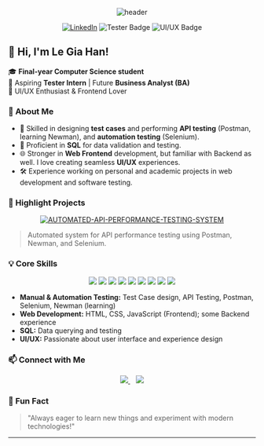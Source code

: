 <!-- Banner or Profile Header -->
<p align="center">
  <img src="https://capsule-render.vercel.app/api?type=waving&color=0:2b5876,100:4e4376&height=200&section=header&text=LeGiaHan%20&fontSize=45&fontAlignY=40&desc=Aspiring%20Tester%20%7C%20UI%2FUX%20Enthusiast%20%7C%20CS%20Student&descAlignY=65&descAlign=50" alt="header"/>
</p>

<p align="center">
  <a href="https://www.linkedin.com/in/legiahan2705/"><img src="https://img.shields.io/badge/LinkedIn-blue?logo=linkedin&logoColor=white" alt="LinkedIn"></a>
  <img src="https://img.shields.io/badge/Tester%20in%20the%20making-automation-green" alt="Tester Badge">
  <img src="https://img.shields.io/badge/UI/UX%20Lover-ff69b4" alt="UI/UX Badge">
</p>


## 👋 Hi, I'm Le Gia Han!

🎓 **Final-year Computer Science student**  
🔎 Aspiring **Tester Intern** | Future **Business Analyst (BA)**  
🎨 UI/UX Enthusiast & Frontend Lover


### 🚀 About Me

- 📝 Skilled in designing **test cases** and performing **API testing** (Postman, learning Newman), and **automation testing** (Selenium).
- 💾 Proficient in **SQL** for data validation and testing.
- 🌐 Stronger in **Web Frontend** development, but familiar with Backend as well. I love creating seamless **UI/UX** experiences.
- 🛠️ Experience working on personal and academic projects in web development and software testing.


### 🌟 Highlight Projects

<p align="center">
  <a href="https://github.com/legiahan2705/AUTOMATED-API-PERFORMANCE-TESTING-SYSTEM">
    <img src="https://img.shields.io/badge/AUTOMATED--API--PERFORMANCE--TESTING--SYSTEM-181717?style=for-the-badge&logo=github" alt="AUTOMATED-API-PERFORMANCE-TESTING-SYSTEM" />
  </a>
</p>

> Automated system for API performance testing using Postman, Newman, and Selenium.


### 💡 Core Skills

<p align="center">
  <img src="https://img.shields.io/badge/Postman-FF6C37?logo=postman&logoColor=white" />
  <img src="https://img.shields.io/badge/Selenium-43B02A?logo=selenium&logoColor=white" />
  <img src="https://img.shields.io/badge/Newman-3B3B3B?logo=newman&logoColor=white" />
  <img src="https://img.shields.io/badge/SQL-336791?logo=postgresql&logoColor=white" />
  <img src="https://img.shields.io/badge/HTML5-E34F26?logo=html5&logoColor=white" />
  <img src="https://img.shields.io/badge/CSS3-1572B6?logo=css3&logoColor=white" />
  <img src="https://img.shields.io/badge/JavaScript-F7DF1E?logo=javascript&logoColor=black" />
  <img src="https://img.shields.io/badge/UI/UX-ff69b4" />
  <img src="https://img.shields.io/badge/TailwindCSS-38BDF8?logo=tailwind-css&logoColor=white" />
</p>

- **Manual & Automation Testing:** Test Case design, API Testing, Postman, Selenium, Newman (learning)
- **Web Development:** HTML, CSS, JavaScript (Frontend); some Backend experience
- **SQL:** Data querying and testing
- **UI/UX:** Passionate about user interface and experience design


### 📫 Connect with Me

<p align="center">
  <a href="https://www.linkedin.com/in/legiahan2705/">
    <img src="https://img.shields.io/badge/LinkedIn-blue?logo=linkedin&logoColor=white" />
  </a>
   &nbsp;&nbsp;
  <a href="https://legiahan.my.canva.site/">
    <img src="https://img.shields.io/badge/Portfolio-orange?logo=canva&logoColor=white" />
  </a>
</p>


### 💬 Fun Fact

> "Always eager to learn new things and experiment with modern technologies!"

---

<!--
**legiahan2705/legiahan2705** is a ✨ special ✨ repository because its `README.md` (this file) appears on your GitHub profile.
-->
